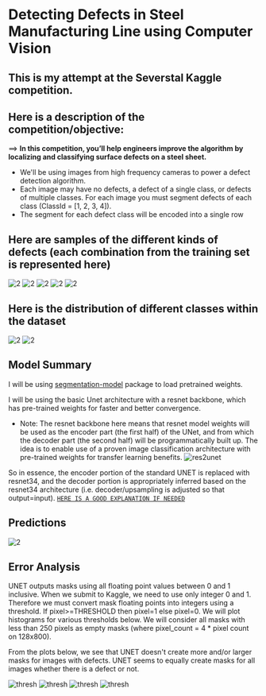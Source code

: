 # Detecting Defects in Steel Manufacturing Line using Computer Vision

## This is my attempt at the Severstal Kaggle competition.
Here is a description of the competition/objective:
-----
==> **In this competition, you’ll help engineers improve the algorithm by localizing and classifying surface defects on a steel sheet.**

- We'll be using images from high frequency cameras to power a defect detection algorithm.
- Each image may have no defects, a defect of a single class, or defects of multiple classes. For each image you must segment defects of each class (ClassId = [1, 2, 3, 4]).
- The segment for each defect class will be encoded into a single row

## Here are samples of the different kinds of defects (each combination from the training set is represented here)

![2](images/image2.png)
![2](images/image3.png)
![2](images/image4.png)
![2](images/image5.png)
![2](images/image6.png)

## Here is the distribution of different classes within the dataset
![2](images/charts1.png)
![2](images/charts2.png)

## Model Summary

I will be using [segmentation-model](https://github.com/qubvel/segmentation_models#models-and-backbones) package to load pretrained weights.

I will be using the basic Unet architecture with a resnet backbone, which has pre-trained weights for faster and better convergence.
- Note: The resnet backbone here means that resnet model weights will be used as the encoder part (the first half) of the UNet, and from which the decoder part (the second half) will be programmatically built up. The idea is to enable use of a proven image classification architecture with pre-trained weights for transfer learning benefits.
![res2unet](images/resnet2unet.png)

So in essence, the encoder portion of the standard UNET is replaced with resnet34, and the decoder portion is appropriately inferred based on the resnet34 architecture (i.e. decoder/upsampling is adjusted so that output=input).
[`HERE IS A GOOD EXPLANATION IF NEEDED`](https://towardsdatascience.com/u-nets-with-resnet-encoders-and-cross-connections-d8ba94125a2c)
## Predictions
![2](images/predictions.png)

## Error Analysis

UNET outputs masks using all floating point values between 0 and 1 inclusive. When we submit to Kaggle, we need to use only integer 0 and 1. Therefore we must convert mask floating points into integers using a threshold. If pixel>=THRESHOLD then pixel=1 else pixel=0. We will plot histograms for various thresholds below. We will consider all masks with less than 250 pixels as empty masks (where pixel_count = 4 * pixel count on 128x800).

From the plots below, we see that UNET doesn't create more and/or larger masks for images with defects. UNET seems to equally create masks for all images whether there is a defect or not. 

![thresh](images/thresholds2.png)
![thresh](images/thresholds3.png)
![thresh](images/thresholds4.png)
![thresh](images/thresholds5.png)
